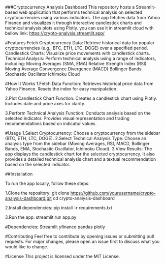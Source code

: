 ###Cryptocurrency Analysis Dashboard
This repository hosts a Streamlit-based web application that performs technical analysis on selected cryptocurrencies using various indicators. The app fetches data from Yahoo Finance and visualizes it through interactive candlestick charts and technical analysis plots using Plotly.
you can use it in streamlit cloud with bellow link:
https://crypto-analysis.streamlit.app/

#Features
Fetch Cryptocurrency Data: Retrieve historical data for popular cryptocurrencies (e.g., BTC, ETH, LTC, DOGE) over a specified period.
Candlestick Charts: Visualize price movements with candlestick charts.
Technical Analysis: Perform technical analysis using a range of indicators, including:
Moving Averages (SMA, EMA)
Relative Strength Index (RSI)
Moving Average Convergence Divergence (MACD)
Bollinger Bands
Stochastic Oscillator
Ichimoku Cloud

#How It Works
1.Fetch Data Function:
Retrieves historical price data from Yahoo Finance.
Resets the index for easy manipulation.

2.Plot Candlestick Chart Function:
Creates a candlestick chart using Plotly.
Includes date and price axes for clarity.

3.Perform Technical Analysis Function:
Conducts analysis based on the selected indicator.
Provides visual representation and trading recommendations based on indicator values.

#Usage
1.Select Cryptocurrency:
Choose a cryptocurrency from the sidebar (BTC, ETH, LTC, DOGE).
2.Select Technical Analysis Type:
Choose an analysis type from the sidebar (Moving Averages, RSI, MACD, Bollinger Bands, EMA, Stochastic Oscillator, Ichimoku Cloud).
3.View Results:
The app displays the candlestick chart for the selected cryptocurrency.
It also provides a detailed technical analysis chart and a textual recommendation based on the selected indicator.


##Installation

To run the app locally, follow these steps:

1.Clone the repository:
git clone https://github.com/yourusername/crypto-analysis-dashboard.git
cd crypto-analysis-dashboard

2.Install dependencies:
pip install -r requirements.txt

3.Run the app:
streamlit run app.py

#Dependencies:
Streamlit
yfinance
pandas
plotly

#Contributing
Feel free to contribute by opening issues or submitting pull requests. For major changes, please open an issue first to discuss what you would like to change.

#License
This project is licensed under the MIT License.







